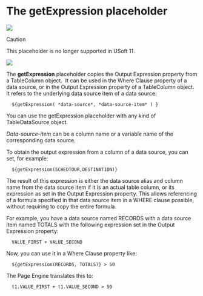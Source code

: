 # The getExpression placeholder

![](/api/Web%20and%20app%20UIs/Scripting%20with%20data%20sources/assets/c29894ef-9824-498a-9b23-e1cd94c27a76.png)



> [!CAUTION]
> This placeholder is no longer supported in USoft 11.

![](/api/Web%20and%20app%20UIs/Scripting%20with%20data%20sources/assets/22fff438-3acd-485b-90d0-d44868e85f2a.png)



The **getExpression** placeholder copies the Output Expression property from a TableColumn object.  It can be used in the Where Clause property of a data source, or in the Output Expression property of a TableColumn object. It refers to the underlying data source item of a data source:

```
  ${getExpression( *data-source*, *data-source-item* ) }
```

You can use the getExpression placeholder with any kind of TableDataSource object.

*Data-source-item* can be a column name or a variable name of the corresponding data source.

To obtain the output expression from a column of a data source, you can set, for example:

```
  ${getExpression(SCHEDTOUR,DESTINATION)}
```

The result of this expression is either the data source alias and column name from the data source item if it is an actual table column, or its expression as set in the Output Expression property. This allows referencing of a formula specified in that data source item in a WHERE clause possible, without requiring to copy the entire formula.

For example, you have a data source named RECORDS with a data source item named TOTALS with the following expression set in the Output Expression property:

```
  VALUE_FIRST + VALUE_SECOND
```

Now, you can use it in a Where Clause property like:

```
  ${getExpression(RECORDS, TOTALS)} > 50
```

The Page Engine translates this to:

```
  t1.VALUE_FIRST + t1.VALUE_SECOND > 50
```